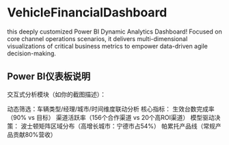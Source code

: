 # VehicleFinancialDashboard

this deeply customized Power BI Dynamic Analytics Dashboard! Focused on core channel operations scenarios, it delivers multi-dimensional visualizations of critical business metrics to empower data-driven agile decision-making.


## Power BI仪表板说明

​​交互式分析模块​​（如你的截图描述）：

​​动态筛选​​：车辆类型/经理/城市/时间维度联动分析
​​核心指标​​：
生效台数完成率（90% vs 目标）
渠道活跃率（156个合作渠道 vs 20个高ROI渠道）
​​模型驱动决策​​：
波士顿矩阵区域分布（高增长城市：宁德市占54%）
帕累托产品线（常规产品贡献80%营收）
